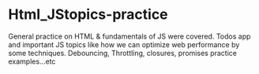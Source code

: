 # Html_JStopics-practice
General practice on HTML & fundamentals of JS were covered.
Todos app and important JS topics like how we can optimize web performance by some techniques.
Debouncing, Throttling, closures, promises practice examples...etc 
